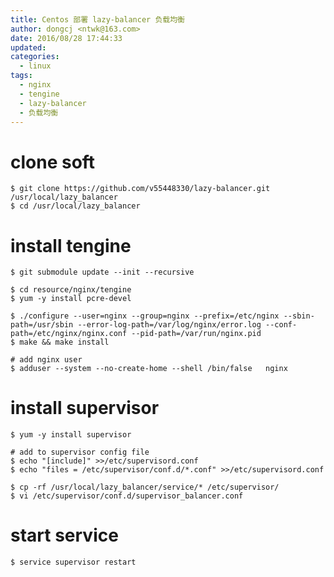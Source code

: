 ```yaml
---
title: Centos 部署 lazy-balancer 负载均衡
author: dongcj <ntwk@163.com>
date: 2016/08/28 17:44:33
updated:
categories:
  - linux
tags:
  - nginx
  - tengine
  - lazy-balancer
  - 负载均衡
---
```


# clone soft
    $ git clone https://github.com/v55448330/lazy-balancer.git /usr/local/lazy_balancer
    $ cd /usr/local/lazy_balancer

# install tengine
    $ git submodule update --init --recursive

    $ cd resource/nginx/tengine
    $ yum -y install pcre-devel

    $ ./configure --user=nginx --group=nginx --prefix=/etc/nginx --sbin-path=/usr/sbin --error-log-path=/var/log/nginx/error.log --conf-path=/etc/nginx/nginx.conf --pid-path=/var/run/nginx.pid
    $ make && make install

    # add nginx user
    $ adduser --system --no-create-home --shell /bin/false   nginx

# install supervisor
    $ yum -y install supervisor

    # add to supervisor config file
    $ echo "[include]" >>/etc/supervisord.conf
    $ echo "files = /etc/supervisor/conf.d/*.conf" >>/etc/supervisord.conf

    $ cp -rf /usr/local/lazy_balancer/service/* /etc/supervisor/
    $ vi /etc/supervisor/conf.d/supervisor_balancer.conf

# start service
    $ service supervisor restart







